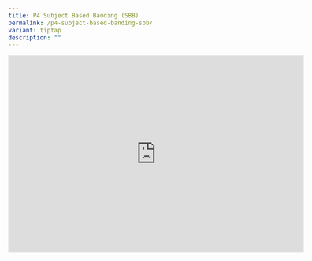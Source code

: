 ```yaml
---
title: P4 Subject Based Banding (SBB)
permalink: /p4-subject-based-banding-sbb/
variant: tiptap
description: ""
---
```

<div class="iframe-wrapper">
<iframe height="400" width="600" allowfullscreen="true" frameborder="0" src="https://www.youtube.com/embed/RVi7WBbgpW0?si=gEgVZovQKrCfQSj8"></iframe>
</div>
<p></p>
